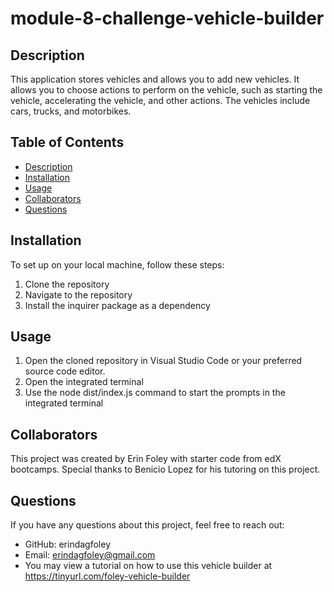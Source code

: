 # module-8-challenge-vehicle-builder

## Description
This application stores vehicles and allows you to add new vehicles. It allows you to choose actions to perform on the vehicle, such as starting the vehicle, accelerating the vehicle, and other actions. The vehicles include cars, trucks, and motorbikes. 

## Table of Contents
- [Description](#description)
- [Installation](#installation)
- [Usage](#usage)
- [Collaborators](#collaborators)
- [Questions](#questions)

## Installation
To set up on your local machine, follow these steps:

1. Clone the repository
2. Navigate to the repository
3. Install the inquirer package as a dependency

## Usage
1. Open the cloned repository in Visual Studio Code or your preferred source code editor.
2. Open the integrated terminal
3. Use the node dist/index.js command to start the prompts in the integrated terminal

## Collaborators
This project was created by Erin Foley with starter code from edX bootcamps. Special thanks to Benicio Lopez for his tutoring on this project.

## Questions
If you have any questions about this project, feel free to reach out:
- GitHub: erindagfoley
- Email: erindagfoley@gmail.com
- You may view a tutorial on how to use this vehicle builder at https://tinyurl.com/foley-vehicle-builder
